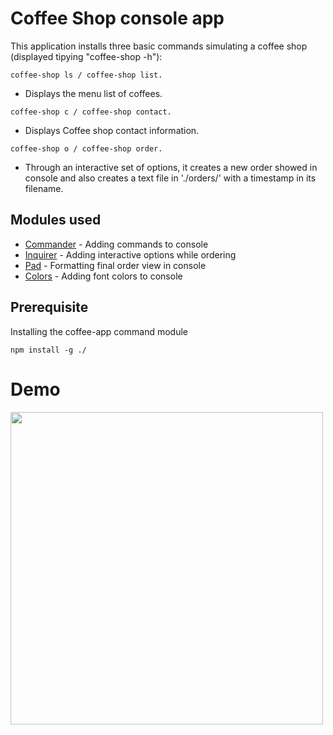# Coffee Shop console app 

This application installs three basic commands simulating a coffee shop (displayed tipying "coffee-shop -h"):
```
coffee-shop ls / coffee-shop list.
```
- Displays the menu list of coffees.
```
coffee-shop c / coffee-shop contact. 
```
- Displays Coffee shop contact information.
```
coffee-shop o / coffee-shop order.
```
- Through an interactive set of options, it creates a new order showed in console and also creates a text file in './orders/' with a timestamp in its filename.


## Modules used
* [Commander](https://www.npmjs.com/package/commander) - Adding commands to console
* [Inquirer](https://www.npmjs.com/package/inquirer) - Adding interactive options while ordering
* [Pad](https://www.npmjs.com/package/pad) - Formatting final order view in console
* [Colors](https://www.npmjs.com/package/colors) - Adding font colors to console

## Prerequisite
Installing the coffee-app command module  
```
npm install -g ./
```

# Demo
<img src="https://github.com/GuilleAngulo/coffee-shop-app/blob/master/coffee-shop-app.gif" width="500">

